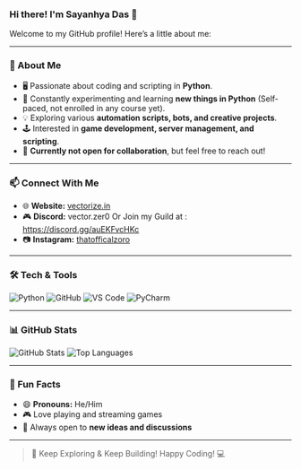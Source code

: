 ### Hi there! I'm Sayanhya Das 👋

Welcome to my GitHub profile! Here’s a little about me:

---

### 🔹 About Me

- 🖥️ Passionate about coding and scripting in **Python**.
- 🚀 Constantly experimenting and learning **new things in Python** (Self-paced, not enrolled in any course yet).
- 💡 Exploring various **automation scripts, bots, and creative projects**.
- 🕹️ Interested in **game development, server management, and scripting**.
- 📌 **Currently not open for collaboration**, but feel free to reach out!

---

### 📫 Connect With Me

- 🌐 **Website:** [vectorize.in](https://vectorize.in)
- 🎮 **Discord:** vector.zer0 Or Join my Guild at : https://discord.gg/auEKFvcHKc
- 📷 **Instagram:** [thatofficalzoro](https://www.instagram.com/thatofficialzoro/)

---

### 🛠️ Tech & Tools

![Python](https://img.shields.io/badge/Python-3776AB?style=for-the-badge&logo=python&logoColor=white)
![GitHub](https://img.shields.io/badge/GitHub-100000?style=for-the-badge&logo=github&logoColor=white)
![VS Code](https://img.shields.io/badge/VS%20Code-007ACC?style=for-the-badge&logo=visual-studio-code&logoColor=white)
![PyCharm](https://img.shields.io/badge/PyCharm-000000?style=for-the-badge&logo=pycharm&logoColor=white)

---

### 📊 GitHub Stats

![GitHub Stats](https://github-readme-stats.vercel.app/api?username=YourGitHubUsername&show_icons=true&theme=dark)
![Top Languages](https://github-readme-stats.vercel.app/api/top-langs/?username=YourGitHubUsername&layout=compact&theme=dark)

---

### 🎯 Fun Facts

- 😄 **Pronouns:** He/Him
- 🎮 Love playing and streaming games
- 💭 Always open to **new ideas and discussions**

---

> 🚀 Keep Exploring & Keep Building! Happy Coding! 💻
